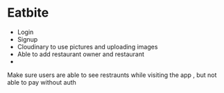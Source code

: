 # Eatbite

* Login
* Signup
* Cloudinary to use pictures and uploading images
* Able to add restaurant owner and restaurant
* 


Make sure users are able to see restraunts while visiting the app , but not able to pay without auth
